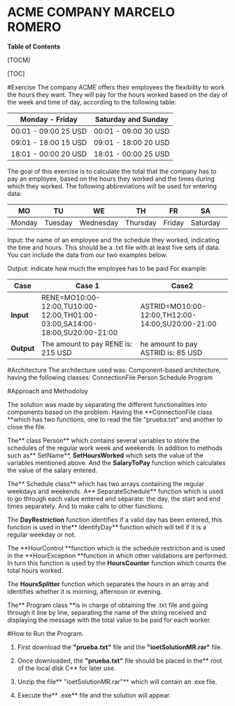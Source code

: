 # ACME COMPANY MARCELO ROMERO

**Table of Contents**

[TOCM]

[TOC]

#Exercise
The company ACME offers their employees the flexibility to work the hours they want. They will pay for the hours worked based on the day of the week and time of day, according to the following table:

|Monday - Friday   | Saturday and Sunday  |
| ------------ | ------------ |
|  00:01 - 09:00 25 USD |  00:01 - 09:00 30 USD |
|  09:01 - 18:00 15 USD |  09:01 - 18:00 20 USD |
| 18:01 - 00:00 20 USD  |  18:01 - 00:00 25 USD |

The goal of this exercise is to calculate the total that the company has to pay an employee, based on the hours they worked and the times during which they worked. The following abbreviations will be used for entering data:

| MO   | TU   | WE   | TH   | FR   | SA   | SU   |
| ------------ | ------------ | ------------ | ------------ | ------------ | ------------ | ------------ |
|  Monday  | Tuesday |  Wednesday   | Thursday   |  Friday  | Saturday   | Sunday   |

Input: the name of an employee and the schedule they worked, indicating the time and hours. This should be a .txt file with at least five sets of data. You can include the data from our two examples below.

Output: indicate how much the employee has to be paid
For example:

|  Case |  Case 1  | Case2   |
| ------------ | ------------ | ------------ |
|  **Input** | RENE=MO10:00-12:00,TU10:00-12:00,TH01:00-03:00,SA14:00-18:00,SU20:00-21:00  | ASTRID=MO10:00-12:00,TH12:00-14:00,SU20:00-21:00  |
|   **Output** |The amount to pay RENE is: 215 USD  |  he amount to pay ASTRID is: 85 USD|


#Architecture
The architecture used was: Component-based architecture, having the following classes: 
ConnectionFile
Person
Schedule
Program

#Approach and Methodoloy

The solution was made by separating the different functionalities into components based on the problem. Having the **ConnectionFile class **which has two functions, one to read the file "prueba.txt" and another to close the file.

The** class Person** which contains several variables to store the schedules of the regular work week and weekends. In addition to methods such as** SetName**, **SetHoursWorked** which sets the value of the variables mentioned above. And the **SalaryToPay** function which calculates the value of the salary entered.

The** Schedule class** which has two arrays containing the regular weekdays and weekends. A** SeparateSchedule** function which is used to go through each value entered and separate: the day, the start and end times separately. And to make calls to other functions.

The **DayRestriction** function identifies if a valid day has been entered, this function is used in the** IdentifyDay** function which will tell if it is a regular weekday or not.

The **HourControl **function which is the schedule restriction and is used in the **HourException **function in which other validations are performed. In turn this function is used by the **HoursCounter** function which counts the total hours worked.

The **HoursSplitter** function which separates the hours in an array and identifies whether it is morning, afternoon or evening.

The** Program class **is in charge of obtaining the .txt file and going through it line by line, separating the name of the string received and displaying the message with the total value to be paid for each worker. 

#How to Run the Program.
1. First download the **"prueba.txt"** file and the **"ioetSolutionMR.rar"** file.

1. Once downloaded, the **"prueba.txt"** file should be placed in the** root of the local disk C** for later use.

1. Unzip the file** "ioetSolutionMR.rar"** which will contain an .exe file.

1. Execute the** .exe** file and the solution will appear.

